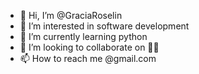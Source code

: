 - 👋 Hi, I’m @GraciaRoselin
- 👀 I’m interested in software development 
- 🌱 I’m currently learning python
- 💞️ I’m looking to collaborate on 🤔😉
- 📫 How to reach me @gmail.com

<!---
GraciaRoselin/GraciaRoselin is a ✨ special ✨ repository because its `README.md` (this file) appears on your GitHub profile.
You can click the Preview link to take a look at your changes.
--->
